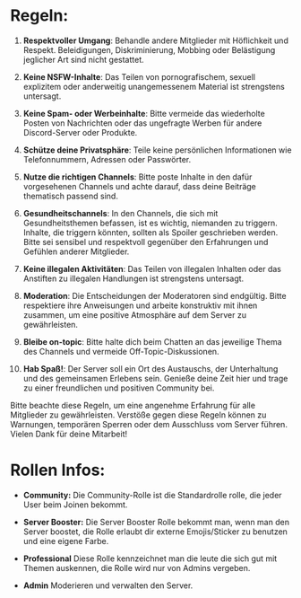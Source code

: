 # Regeln:

1. **Respektvoller Umgang**: Behandle andere Mitglieder mit Höflichkeit und Respekt. Beleidigungen, Diskriminierung, Mobbing oder Belästigung jeglicher Art sind nicht gestattet.

2. **Keine NSFW-Inhalte**: Das Teilen von pornografischem, sexuell explizitem oder anderweitig unangemessenem Material ist strengstens untersagt.

3. **Keine Spam- oder Werbeinhalte**: Bitte vermeide das wiederholte Posten von Nachrichten oder das ungefragte Werben für andere Discord-Server oder Produkte.

4. **Schütze deine Privatsphäre**: Teile keine persönlichen Informationen wie Telefonnummern, Adressen oder Passwörter.

5. **Nutze die richtigen Channels**: Bitte poste Inhalte in den dafür vorgesehenen Channels und achte darauf, dass deine Beiträge thematisch passend sind.

6. **Gesundheitschannels**: In den Channels, die sich mit Gesundheitsthemen befassen, ist es wichtig, niemanden zu triggern. Inhalte, die triggern könnten, sollten als Spoiler geschrieben werden. Bitte sei sensibel und respektvoll gegenüber den Erfahrungen und Gefühlen anderer Mitglieder.

7. **Keine illegalen Aktivitäten**: Das Teilen von illegalen Inhalten oder das Anstiften zu illegalen Handlungen ist strengstens untersagt.

8. **Moderation**: Die Entscheidungen der Moderatoren sind endgültig. Bitte respektiere ihre Anweisungen und arbeite konstruktiv mit ihnen zusammen, um eine positive Atmosphäre auf dem Server zu gewährleisten.

9. **Bleibe on-topic**: Bitte halte dich beim Chatten an das jeweilige Thema des Channels und vermeide Off-Topic-Diskussionen.

10. **Hab Spaß!**: Der Server soll ein Ort des Austauschs, der Unterhaltung und des gemeinsamen Erlebens sein. Genieße deine Zeit hier und trage zu einer freundlichen und positiven Community bei.

Bitte beachte diese Regeln, um eine angenehme Erfahrung für alle Mitglieder zu gewährleisten. Verstöße gegen diese Regeln können zu Warnungen, temporären Sperren oder dem Ausschluss vom Server führen. Vielen Dank für deine Mitarbeit!


# Rollen Infos:

- **Community:** Die Community-Rolle ist die Standardrolle rolle, die jeder User beim Joinen bekommt.

- **Server Booster:** Die Server Booster Rolle bekommt man, wenn man den Server boostet, die Rolle erlaubt dir externe Emojis/Sticker zu benutzen und eine eigene Farbe.

- **Professional** Diese Rolle kennzeichnet man die leute die sich gut mit Themen auskennen, die Rolle wird nur von Admins vergeben.

- **Admin** Moderieren und verwalten den Server. 
 
